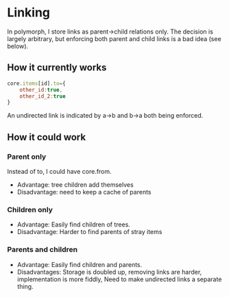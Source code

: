 # Linking

In polymorph, I store links as parent->child relations only. The decision is largely arbitrary, but enforcing both parent and child links is a bad idea (see below). 

## How it currently works
```javascript
core.items[id].to={
    other_id:true,
    other_id_2:true
}
```
An undirected link is indicated by a->b and b->a both being enforced.

## How it could work
### Parent only
Instead of to, I could have core.from. 
- Advantage: tree children add themselves
- Disadvantage: need to keep a cache of parents 

### Children only
- Advantage: Easily find children of trees.
- Disadvantage: Harder to find parents of stray items

### Parents and children
- Advantage: Easily find children and parents.
- Disadvantages: Storage is doubled up, removing links are harder, implementation is more fiddly, Need to make undirected links a separate thing.
